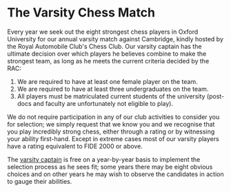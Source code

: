 # The Varsity Chess Match

Every year we seek out the eight strongest chess players in Oxford University for our annual varsity match against Cambridge, kindly hosted by the Royal Automobile Club's Chess Club. Our varsity captain has the ultimate decision over which players he believes combine to make the strongest team, as long as he meets the current criteria decided by the RAC:

1.  We are required to have at least one female player on the team.
2.  We are required to have at least three undergraduates on the team.
3.  All players must be matriculated current students of the university (post-docs and faculty are unfortunately not eligible to play).

We do not require participation in any of our club activities to consider you for selection; we simply request that we know you and we recognise that you play incredibly strong chess, either through a rating or by witnessing your ability first-hand. Except in extreme cases most of our varsity players have a rating equivalent to FIDE 2000 or above.

The [varsity captain](/committee) is free on a year-by-year basis to implement the selection process as he sees fit; some years there may be eight obvious choices and on other years he may wish to observe the candidates in action to gauge their abilities.